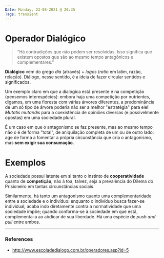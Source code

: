 ```yaml
---
Date: Monday, 23-08-2021 @ 20:35
Tags: transient
---
```

# Operador Dialógico
> "Há contradições que não podem ser resolvidas. Isso significa que existem opostos que são ao mesmo tempo antagônicos e complementares."

**Dialógico** vem do grego *dia* (através) + *logos* (*ratio* em latim, razão, relação). Diálogo, nesse sentido, é a ideia de fazer circular sentidos e significados.  

Um exemplo claro em que a dialógica está presente é na competição (pensemos interespécies): embora haja uma competição por nutrientes, digamos, em uma floresta com várias árvores diferentes, a predominância de um só tipo de árvore poderia não ser a melhor "estratégia" para ele! *Mutatis mutandis* para a coexistência de opiniões diversas (e possivelmente opostas) em uma sociedade plural. 

É um caso em que o antagonismo se faz presente, mas ao mesmo tempo não o é de forma "total", de aniquilação completa de um ou de outro lado: age de forma a fomentar a própria circunstância que cria o antagonismo, mas **sem exigir sua consumação**. 

# Exemplos
A sociedade possui latente em si tanto o instinto de **cooperatividade** quanto de **competição**; não à toa, talvez, seja a prevalência do Dilema do Prisioneiro em tantas circunstâncias sociais. 

Similarmente, há tanto um antagonismo quanto uma complementaridade entre a sociedade e o indivíduo: enquanto o indivíduo busca fazer-se individual, acaba indo diretamente contra a normatividade que uma sociedade impõe; quando conforma-se à sociedade em que está, complementa-a ao abdicar de sua liberdade. Há uma espécie de *push and pull* entre ambos. 


---
### References
- http://www.escoladedialogo.com.br/operadores.asp?id=5